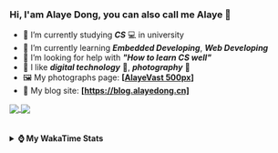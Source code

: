 ### Hi, **I'am Alaye Dong**, you can also call me **Alaye** 👋

- 📖 I’m currently studying ***CS*** 💻 in university
- 🌱 I’m currently learning ***Embedded Developing***, ***Web Developing***
- 🤔 I’m looking for help with ***"How to learn CS well"***
- 🤩 I like ***digital technology*** 📱, ***photography*** 📸
- 🖼️ My photographs page: **[[AlayeVast 500px](https://500px.com.cn/AlayeVast)]**
- 📰 My blog site: **[https://blog.alayedong.cn]**

<!--
[![Alaye's GitHub stats](https://github-readme-stats.vercel.app/api?username=Alaye-Dong&custom_title=Alaye%20Dong`s%20GitHub%20stats&show_icons=true&rank_icon=percentile&theme=transparent&include_all_commits=true&count_private=true)](https://github.com/anuraghazra/github-readme-stats) 
[![Top Langs](https://github-readme-stats.vercel.app/api/top-langs/?username=Alaye-Dong\&layout=compact&theme=transparent)](https://github.com/anuraghazra/github-readme-stats)
-->
<a href="https://github.com/anuraghazra/github-readme-stats">
  <img height=200 align="center" src="https://github-readme-stats.vercel.app/api?username=Alaye-Dong&custom_title=Alaye%20Dong`s%20GitHub%20stats&show_icons=true&rank_icon=percentile&theme=transparent&include_all_commits=true&count_private=true" />
</a>
<a href="https://github.com/anuraghazra/convoychat">
  <img height=200 align="center" src="https://github-readme-stats.vercel.app/api/top-langs/?username=Alaye-Dong&layout=compact&theme=transparent&include_all_commits=true&count_private=true&langs_count=8&card_width=300" />
</a>

<br />
<br />

<div style="display:none"> 
  <img src="https://visitor-badge.laobi.icu/badge?page_id=Alaye-Dong.Alaye-Dong"/>
</div>
<br />

<details>	
  <summary><b> ⌚ My WakaTime Stats </b></summary>

<br />

<!--START_SECTION:waka-->
![Code Time](http://img.shields.io/badge/Code%20Time-460%20hrs%2042%20mins-blue)

![Profile Views](http://img.shields.io/badge/Profile%20Views-2-blue)

![Lines of code](https://img.shields.io/badge/From%20Hello%20World%20I%27ve%20Written-1.2%20million%20lines%20of%20code-blue)

**🐱 My GitHub Data** 

> 📦 262.6 kB Used in GitHub's Storage 
 > 
> 🏆 110 Contributions in the Year 2025
 > 
> 🚫 Not Opted to Hire
 > 
> 📜 28 Public Repositories 
 > 
> 🔑 5 Private Repositories 
 > 
**I'm a Night 🦉** 

```text
🌞 Morning                104 commits         ██░░░░░░░░░░░░░░░░░░░░░░░   07.32 % 
🌆 Daytime                441 commits         ████████░░░░░░░░░░░░░░░░░   31.06 % 
🌃 Evening                602 commits         ███████████░░░░░░░░░░░░░░   42.39 % 
🌙 Night                  273 commits         █████░░░░░░░░░░░░░░░░░░░░   19.23 % 
```
📅 **I'm Most Productive on Thursday** 

```text
Monday                   240 commits         ████░░░░░░░░░░░░░░░░░░░░░   16.90 % 
Tuesday                  173 commits         ███░░░░░░░░░░░░░░░░░░░░░░   12.18 % 
Wednesday                172 commits         ███░░░░░░░░░░░░░░░░░░░░░░   12.11 % 
Thursday                 241 commits         ████░░░░░░░░░░░░░░░░░░░░░   16.97 % 
Friday                   199 commits         ████░░░░░░░░░░░░░░░░░░░░░   14.01 % 
Saturday                 160 commits         ███░░░░░░░░░░░░░░░░░░░░░░   11.27 % 
Sunday                   235 commits         ████░░░░░░░░░░░░░░░░░░░░░   16.55 % 
```


📊 **This Week I Spent My Time On** 

```text
💬 Programming Languages: 
Python                   3 hrs 56 mins       ████████████░░░░░░░░░░░░░   48.89 % 
Jupyter                  1 hr 45 mins        █████░░░░░░░░░░░░░░░░░░░░   21.74 % 
Java                     1 hr 20 mins        ████░░░░░░░░░░░░░░░░░░░░░   16.67 % 
YAML                     13 mins             █░░░░░░░░░░░░░░░░░░░░░░░░   02.88 % 
TypeScript               13 mins             █░░░░░░░░░░░░░░░░░░░░░░░░   02.83 % 

🔥 Editors: 
PyCharm                  5 hrs 45 mins       ██████████████████░░░░░░░   71.39 % 
IntelliJ IDEA            1 hr 39 mins        █████░░░░░░░░░░░░░░░░░░░░   20.51 % 
VS Code                  39 mins             ██░░░░░░░░░░░░░░░░░░░░░░░   08.09 % 

🐱‍💻 Projects: 
Class0409                4 hrs 11 mins       █████████████░░░░░░░░░░░░   51.91 % 
spring-mvc-demo          1 hr 22 mins        ████░░░░░░░░░░░░░░░░░░░░░   17.04 % 
Class0414                58 mins             ███░░░░░░░░░░░░░░░░░░░░░░   12.16 % 
Clas0416_recommendation  33 mins             ██░░░░░░░░░░░░░░░░░░░░░░░   06.94 % 
intelli-agrihub-element-f22 mins             █░░░░░░░░░░░░░░░░░░░░░░░░   04.65 % 
```

**I Mostly Code in C** 

```text
TypeScript               6 repos             █████░░░░░░░░░░░░░░░░░░░░   18.75 % 
Java                     4 repos             ███░░░░░░░░░░░░░░░░░░░░░░   12.50 % 
JavaScript               3 repos             ██░░░░░░░░░░░░░░░░░░░░░░░   09.38 % 
Python                   2 repos             ██░░░░░░░░░░░░░░░░░░░░░░░   06.25 % 
CSS                      1 repo              █░░░░░░░░░░░░░░░░░░░░░░░░   03.12 % 
```



**Timeline**

![Lines of Code chart](https://raw.githubusercontent.com/Alaye-Dong/Alaye-Dong/main/assets/bar_graph.png)


 Last Updated on 17/04/2025 18:48:57 UTC
<!--END_SECTION:waka-->

</details>
